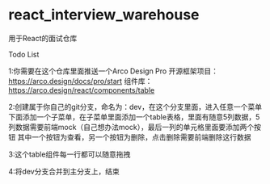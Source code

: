 # react_interview_warehouse
用于React的面试仓库

Todo List

1:你需要在这个仓库里面推送一个Arco Design Pro 开源框架项目：https://arco.design/docs/pro/start 组件库：https://arco.design/react/components/table

2:创建属于你自己的git分支，命名为：dev，在这个分支里面，进入任意一个菜单下面添加一个子菜单，在子菜单里面添加一个table表格，里面有随意5列数据，5列数据需要前端mock（自己想办法mock），最后一列的单元格里面要添加两个按钮
其中一个按钮为查看，另一个按钮为删除，点击删除需要前端删除这行数据

3:这个table组件每一行都可以随意拖拽

4:将dev分支合并到主分支上，结束
